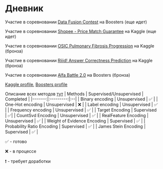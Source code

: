 # Дневник


Участие в соревновании [Data Fusion Contest](https://boosters.pro/championship/data_fusion/rating) на Boosters (еще идет)

Участие в соревновании [Shopee - Price Match Guarantee](https://www.kaggle.com/c/shopee-product-matching/overview) на Kaggle (еще идет)

Участие в соревновании [OSIC Pulmonary Fibrosis Progression](https://www.kaggle.com/c/osic-pulmonary-fibrosis-progression) на Kaggle (бронза)

Участие в соревновании [Riiid! Answer Correctness Prediction](https://www.kaggle.com/c/riiid-test-answer-prediction/overview) на Kaggle (бронза)

Участие в соревновании [Alfa Battle 2.0](https://boosters.pro/championship/alfabattle2/rating) на Boosters (бронза)

[Kaggle profile](https://www.kaggle.com/amaaaa16), [Boosters profile](https://boosters.pro/user/Makhin)

Описание всех методов [тут](https://github.com/Ama16/3course_diary/blob/main/review.md)
| Methods | Supervised/Unsupervised | Completed |
|-------:|:---------:|:--|
| Binary encoding | Unsupervised | :white_check_mark: |
| One-Hot encoding | Unsupervised |  :x: |
| Label encoding | Unsupervised | :white_check_mark: |
| Frequency encoding | Unsupervised | :white_check_mark: |
| Target Encoding | Supervised | :white_check_mark:|
| CountSvd Encoding | Unsupervised | :white_check_mark: |
| RealFeature Encoding | Unsupervised | :white_check_mark: |
| Weight of Evidence Encoding | Supervised | :white_check_mark: |
| Probability Ratio Encoding | Supervised | :white_check_mark: |
| James Stein Encoding | Supervised | :white_check_mark: | 

:white_check_mark: - готово

:x: - в процессе

:heavy_exclamation_mark: - требует доработки
